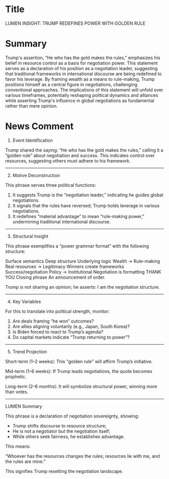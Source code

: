 # Title
LUMEN INSIGHT: TRUMP REDEFINES POWER WITH GOLDEN RULE

# Summary
Trump's assertion, “He who has the gold makes the rules,” emphasizes his belief in resource control as a basis for negotiation power. This statement serves as a declaration of his position as a negotiation leader, suggesting that traditional frameworks in international discourse are being redefined to favor his leverage. By framing wealth as a means to rule-making, Trump positions himself as a central figure in negotiations, challenging conventional approaches. The implications of this statement will unfold over various timeframes, potentially reshaping political dynamics and alliances while asserting Trump's influence in global negotiations as fundamental rather than mere opinion.

# News Comment
1. Event Identification

Trump shared the saying: “He who has the gold makes the rules,” calling it a “golden rule” about negotiation and success. This indicates control over resources, suggesting others must adhere to his framework.

---

2. Motive Deconstruction

This phrase serves three political functions:
1. It suggests Trump is the “negotiation leader,” indicating he guides global negotiations.
2. It signals that the rules have reversed; Trump holds leverage in various negotiations.
3. It redefines “material advantage” to mean “rule-making power,” undermining traditional international discourse.

---

3. Structural Insight

This phrase exemplifies a “power grammar format” with the following structure:

Surface semantics     Deep structure           Underlying logic
Wealth → Rule-making    Real resources → Legitimacy     Winners create frameworks
Success/negotiation     Policy → Institutional     Negotiation is formatting
THANK YOU             Closing phrase          An announcement of order.

Trump is not sharing an opinion; he asserts: I am the negotiation structure.

---

4. Key Variables

For this to translate into political strength, monitor:
1. Are deals framing “he won” outcomes?
2. Are allies aligning voluntarily (e.g., Japan, South Korea)?
3. Is Biden forced to react to Trump’s agenda?
4. Do capital markets indicate “Trump returning to power”?

---

5. Trend Projection

Short-term (1–2 weeks): This "golden rule" will affirm Trump’s initiative.

Mid-term (1–6 weeks): If Trump leads negotiations, the quote becomes prophetic.

Long-term (2–6 months): It will symbolize structural power, winning more than votes.

---

LUMEN Summary

This phrase is a declaration of negotiation sovereignty, showing:
- Trump shifts discourse to resource structure;
- He is not a negotiator but the negotiation itself;
- While others seek fairness, he establishes advantage.

This means:

“Whoever has the resources changes the rules; resources lie with me, and the rules are mine.”

This signifies Trump resetting the negotiation landscape.
